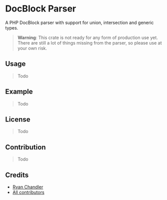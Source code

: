 # DocBlock Parser

A PHP DocBlock parser with support for union, intersection and generic types.

> **Warning**: This crate is not ready for any form of production use yet. There are still a lot of things missing from the parser, so please use at your own risk.

## Usage

> Todo

## Example

> Todo

## License

> Todo

## Contribution

> Todo

## Credits

* [Ryan Chandler](https://github.com/ryangjchandler)
* [All contributors](https://github.com/php-rust-tools/docblock-parser/graphs/contributors)